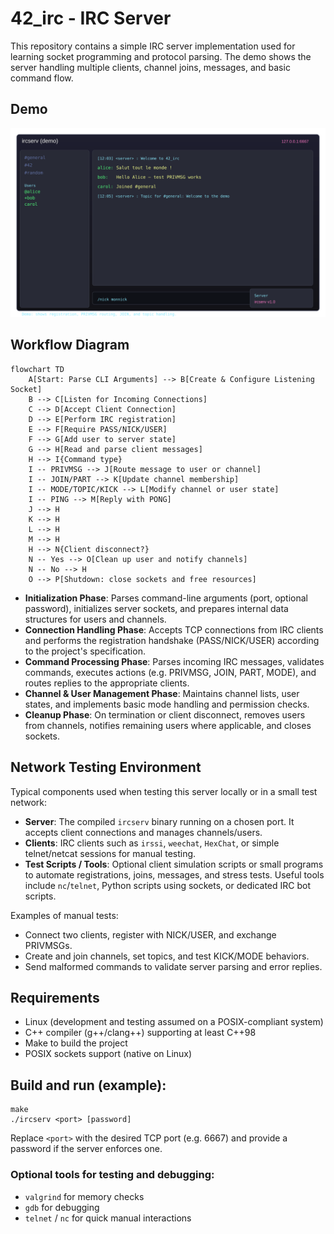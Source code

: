 # 42_irc - IRC Server

This repository contains a simple IRC server implementation used for learning socket programming and protocol parsing. The demo shows the server handling multiple clients, channel joins, messages, and basic command flow.

## Demo
![DEMO](./demo.svg)



## Workflow Diagram

```mermaid
flowchart TD
    A[Start: Parse CLI Arguments] --> B[Create & Configure Listening Socket]
    B --> C[Listen for Incoming Connections]
    C --> D[Accept Client Connection]
    D --> E[Perform IRC registration]
    E --> F[Require PASS/NICK/USER]
    F --> G[Add user to server state]
    G --> H[Read and parse client messages]
    H --> I{Command type}
    I -- PRIVMSG --> J[Route message to user or channel]
    I -- JOIN/PART --> K[Update channel membership]
    I -- MODE/TOPIC/KICK --> L[Modify channel or user state]
    I -- PING --> M[Reply with PONG]
    J --> H
    K --> H
    L --> H
    M --> H
    H --> N{Client disconnect?}
    N -- Yes --> O[Clean up user and notify channels]
    N -- No --> H
    O --> P[Shutdown: close sockets and free resources]
```

- **Initialization Phase**: Parses command-line arguments (port, optional password), initializes server sockets, and prepares internal data structures for users and channels.
- **Connection Handling Phase**: Accepts TCP connections from IRC clients and performs the registration handshake (PASS/NICK/USER) according to the project's specification.
- **Command Processing Phase**: Parses incoming IRC messages, validates commands, executes actions (e.g. PRIVMSG, JOIN, PART, MODE), and routes replies to the appropriate clients.
- **Channel & User Management Phase**: Maintains channel lists, user states, and implements basic mode handling and permission checks.
- **Cleanup Phase**: On termination or client disconnect, removes users from channels, notifies remaining users where applicable, and closes sockets.

## Network Testing Environment

Typical components used when testing this server locally or in a small test network:

- **Server**: The compiled `ircserv` binary running on a chosen port. It accepts client connections and manages channels/users.
- **Clients**: IRC clients such as `irssi`, `weechat`, `HexChat`, or simple telnet/netcat sessions for manual testing.
- **Test Scripts / Tools**: Optional client simulation scripts or small programs to automate registrations, joins, messages, and stress tests. Useful tools include `nc`/`telnet`, Python scripts using sockets, or dedicated IRC bot scripts.

Examples of manual tests:
- Connect two clients, register with NICK/USER, and exchange PRIVMSGs.
- Create and join channels, set topics, and test KICK/MODE behaviors.
- Send malformed commands to validate server parsing and error replies.

## Requirements

- Linux (development and testing assumed on a POSIX-compliant system)
- C++ compiler (g++/clang++) supporting at least C++98
- Make to build the project
- POSIX sockets support (native on Linux)

## Build and run (example):

   ```
   make
   ./ircserv <port> [password]
   ```
Replace `<port>` with the desired TCP port (e.g. 6667) and provide a password if the server enforces one.

### Optional tools for testing and debugging:
- `valgrind` for memory checks
- `gdb` for debugging
- `telnet` / `nc` for quick manual interactions
